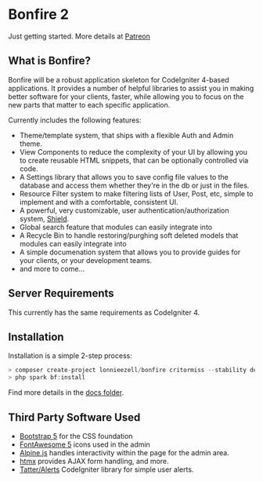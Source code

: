 # Bonfire 2

Just getting started. More details at [Patreon](https://www.patreon.com/lonnieezell)

## What is Bonfire?

Bonfire will be a robust application skeleton for CodeIgniter 4-based applications. It provides a number of helpful
libraries to assist you in making better software for your clients, faster, while allowing you to focus on the 
new parts that matter to each specific application. 

Currently includes the following features: 
- Theme/template system, that ships with a flexible Auth and Admin theme.
- View Components to reduce the complexity of your UI by allowing you to create reusable HTML snippets, that can be optionally controlled via code.
- A Settings library that allows you to save config file values to the database and access them whether they're in the db or just in the files. 
- Resource Filter system to make filtering lists of User, Post, etc, simple to implement and with a comfortable, consistent UI.
- A powerful, very customizable, user authentication/authorization system, [Shield](https://github.com/lonnieezell/codigniter-shield).
- Global search feature that modules can easily integrate into
- A Recycle Bin to handle restoring/purghing soft deleted models that modules can easily integrate into
- A simple documenation system that allows you to provide guides for your clients, or your development teams. 
- and more to come... 

## Server Requirements

This currently has the same requirements as CodeIgniter 4.

## Installation

Installation is a simple 2-step process:

```php
> composer create-project lonnieezell/bonfire critormiss --stability dev
> php spark bf:install
```

Find more details in the [docs folder](_docs).

## Third Party Software Used

- [Bootstrap 5](https://getbootstrap.com/) for the CSS foundation
- [FontAwesome 5](https://fontawesome.com/) icons used in the admin 
- [Alpine.js](https://alpinejs.dev/) handles interactivity within the page for the admin area.
- [htmx](https://htmx.org/) provides AJAX form handling, and more.
- [Tatter/Alerts](https://github.com/tattersoftware/codeigniter4-alerts) CodeIgniter library for simple user alerts. 
